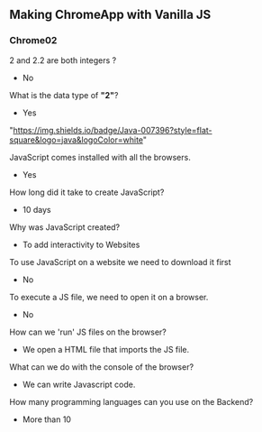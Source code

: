 ## Making ChromeApp with Vanilla JS 

### Chrome02

2 and 2.2 are both integers ? 
 - No

What is the data type of <strong background>"2"</strong>?
 - Yes

"https://img.shields.io/badge/Java-007396?style=flat-square&logo=java&logoColor=white"


JavaScript comes installed with all the browsers.
 - Yes

How long did it take to create JavaScript?
 - 10 days

Why was JavaScript created?
 - To add interactivity to Websites
 
To use JavaScript on a website we need to download it first
 - No
  
To execute a JS file, we need to open it on a browser.
 - No
  
How can we 'run' JS files on the browser?
 - We open a HTML file that imports the JS file.
  
 What can we do with the console of the browser?
 - We can write Javascript code.
  
How many programming languages can you use on the Backend?
 - More than 10
